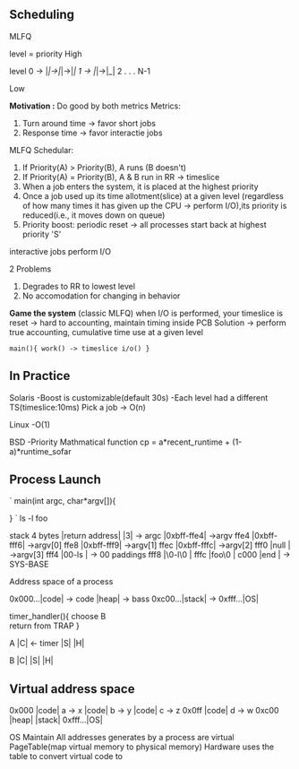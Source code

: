 ## Scheduling

MLFQ

level = priority
High

level
0 -> |_|->|_|->|_|
1 -> |_|->|_|
2
.
.
.
N-1

Low

**Motivation :** Do good by both metrics
Metrics:

1. Turn around time -> favor short jobs
2. Response time -> favor interactie jobs

MLFQ Schedular:

1. If Priority(A) > Priority(B), A runs (B doesn't)
2. If Priority(A) = Priority(B), A & B run in RR -> timeslice
3. When a job enters the system, it is placed at the highest priority
4. Once a job used up its time allotment(slice) at a given level (regardless of how many times it has given up the CPU -> perform I/O),its priority is reduced(i.e., it moves down on queue)
5. Priority boost: periodic reset -> all processes start back at highest priority 'S'

interactive jobs perform I/O

2 Problems

1. Degrades to RR to lowest level
2. No accomodation for changing in behavior

**Game the system** (classic MLFQ)
when I/O is performed, your timeslice is reset -> hard to accounting, maintain timing inside PCB
Solution -> perform true accounting, cumulative time use at a given level

`
main(){
    work() -> timeslice
    i/o()
}
`
## In Practice
Solaris
-Boost is customizable(default 30s)
-Each level had a different TS(timeslice:10ms)
Pick a job -> O(n)

Linux
-O(1)

BSD
-Priority Mathmatical function
cp = a*recent_runtime + (1-a)*runtime_sofar


## Process Launch

`
main(int argc, char*argv[]){

}
`
ls -l foo

stack 4 bytes
     |return address|
     |3| -> argc
     |0xbff-ffe4| ->argv
ffe4 |0xbff-fff6| ->argv[0]
ffe8 |0xbff-fff9| ->argv[1]
ffec |0xbff-fffc| ->argv[2]
fff0 |null      | ->argv[3]
fff4 |00-ls     | -> 00 paddings
fff8 |\0-l\0    |
fffc |foo\0     |
c000 |end       | -> SYS-BASE

Address space of a process

0x000...|code| -> code
        |heap| -> bass
0xc00...|stack| ->
0xfff...|OS|

timer_handler(){
    choose B  
    return from TRAP
}

A
|C| <- timer
|S|
|H|


B
|C|
|S|
|H|


## Virtual address space

0x000   |code| a -> x 
        |code| b -> y 
        |code| c -> z
0x0ff   |code| d -> w
0xc00   |heap| 
        |stack| 
0xfff...|OS|

OS Maintain
All addresses generates by a process are virtual
PageTable(map virtual memory to physical memory)
Hardware uses the table to convert virtual code to 



